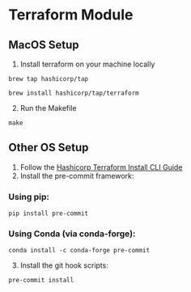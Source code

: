 # Terraform Module

## MacOS Setup

1. Install terraform on your machine locally

```console
brew tap hashicorp/tap

brew install hashicorp/tap/terraform
```

2. Run the Makefile

```console
make
```


## Other OS Setup

1. Follow the [Hashicorp Terraform Install CLI Guide](https://learn.hashicorp.com/tutorials/terraform/install-cli)
2. Install the pre-commit framework:

### Using pip:

```console
pip install pre-commit
```

### Using Conda (via conda-forge):
```console
conda install -c conda-forge pre-commit
```

3.  Install the git hook scripts:

```console
pre-commit install
```

